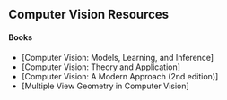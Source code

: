 ## Computer Vision Resources

#### Books

* [Computer Vision: Models, Learning, and Inference]
* [Computer Vision: Theory and Application]
* [Computer Vision: A Modern Approach (2nd edition)]
* [Multiple View Geometry in Computer Vision]